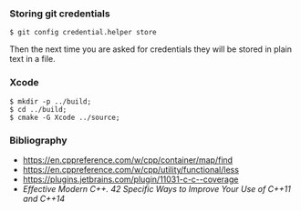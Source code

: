 ### Storing git credentials

```
$ git config credential.helper store
```

Then the next time you are asked for credentials they will be stored in plain text in a file.

### Xcode

```
$ mkdir -p ../build;
$ cd ../build;
$ cmake -G Xcode ../source;
```

### Bibliography

- https://en.cppreference.com/w/cpp/container/map/find
- https://en.cppreference.com/w/cpp/utility/functional/less
- https://plugins.jetbrains.com/plugin/11031-c-c--coverage
- _Effective Modern C++. 42 Specific Ways to Improve Your Use of C++11 and C++14_
